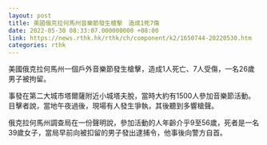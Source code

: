 ```yaml
---
layout: post
title: 美國俄克拉何馬州音樂節發生槍擊　造成1死7傷
date: 2022-05-30 08:33:07.000000000 +08:00
link: https://news.rthk.hk/rthk/ch/component/k2/1650744-20220530.htm
categories: rthk
---
```


美國俄克拉何馬州一個戶外音樂節發生槍擊，造成1人死亡、7人受傷，一名26歲男子被拘留。

事發在第二大城市塔爾薩附近小城塔夫脫，當時大約有1500人參加音樂節活動。目擊者說，當地午夜過後，現場有人發生爭執，其後聽到多響槍聲。

俄克拉何馬州調查局在一份聲明說，參加活動的人年齡介乎9至56歲，死者是一名39歲女子，當局早前向被扣留的男子發出逮捕令，他事後向警方自首。
